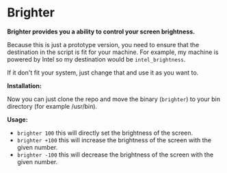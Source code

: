# Brighter

**Brighter provides you a ability to control your screen brightness.**

Because this is just a prototype version, you need to ensure that the destination in the script is fit for your
machine. For example, my machine is powered by Intel so my destination would be `intel_brightness`.

If it don't fit your system, just change that and use it as you want to.

**Installation:**

 Now you can just clone the repo and move the binary (`brighter`) to your bin directory (for example /usr/bin).

**Usage:**

 - `brighter 100` this will directly set the brightness of the screen.
 - `brighter +100` this will increase the brightness of the screen with the given number.
-  `brighter -100` this will decrease the brightness of the screen with the given number.
  
